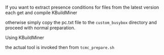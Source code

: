 If you want to extract presence conditions for files from the
latest version each get and compile KBuildMiner

otherwise simply copy the pc.txt file to the ```custom_busybox``` directory
and proceed with normal preparation.


Using KBuildMiner

the actual tool is invoked then from ```tcmc_prepare.sh```
